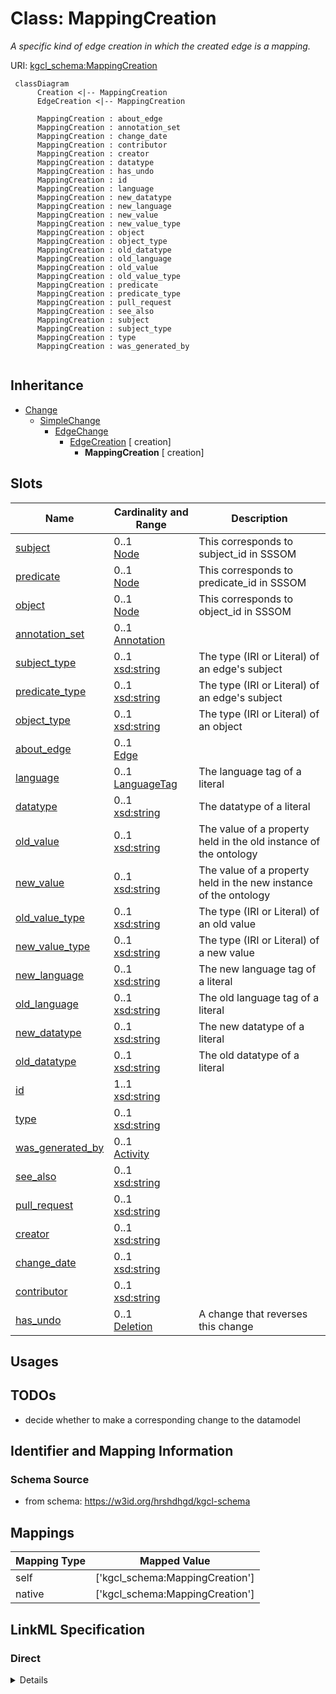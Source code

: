 # Class: MappingCreation
_A specific kind of edge creation in which the created edge is a mapping._





URI: [kgcl_schema:MappingCreation](https://w3id.org/kgcl-schema/MappingCreation)




```mermaid
 classDiagram
      Creation <|-- MappingCreation
      EdgeCreation <|-- MappingCreation
      
      MappingCreation : about_edge
      MappingCreation : annotation_set
      MappingCreation : change_date
      MappingCreation : contributor
      MappingCreation : creator
      MappingCreation : datatype
      MappingCreation : has_undo
      MappingCreation : id
      MappingCreation : language
      MappingCreation : new_datatype
      MappingCreation : new_language
      MappingCreation : new_value
      MappingCreation : new_value_type
      MappingCreation : object
      MappingCreation : object_type
      MappingCreation : old_datatype
      MappingCreation : old_language
      MappingCreation : old_value
      MappingCreation : old_value_type
      MappingCreation : predicate
      MappingCreation : predicate_type
      MappingCreation : pull_request
      MappingCreation : see_also
      MappingCreation : subject
      MappingCreation : subject_type
      MappingCreation : type
      MappingCreation : was_generated_by
      

```





## Inheritance
* [Change](Change.md)
    * [SimpleChange](SimpleChange.md)
        * [EdgeChange](EdgeChange.md)
            * [EdgeCreation](EdgeCreation.md) [ creation]
                * **MappingCreation** [ creation]



## Slots

| Name | Cardinality and Range  | Description  |
| ---  | ---  | --- |
| [subject](subject.md) | 0..1 <br/> [Node](Node.md)  | This corresponds to subject_id in SSSOM  |
| [predicate](predicate.md) | 0..1 <br/> [Node](Node.md)  | This corresponds to predicate_id in SSSOM  |
| [object](object.md) | 0..1 <br/> [Node](Node.md)  | This corresponds to object_id in SSSOM  |
| [annotation_set](annotation_set.md) | 0..1 <br/> [Annotation](Annotation.md)  |   |
| [subject_type](subject_type.md) | 0..1 <br/> [xsd:string](xsd:string)  | The type (IRI or Literal) of an edge's subject  |
| [predicate_type](predicate_type.md) | 0..1 <br/> [xsd:string](xsd:string)  | The type (IRI or Literal) of an edge's subject  |
| [object_type](object_type.md) | 0..1 <br/> [xsd:string](xsd:string)  | The type (IRI or Literal) of an object  |
| [about_edge](about_edge.md) | 0..1 <br/> [Edge](Edge.md)  |   |
| [language](language.md) | 0..1 <br/> [LanguageTag](LanguageTag.md)  | The language tag of a literal  |
| [datatype](datatype.md) | 0..1 <br/> [xsd:string](xsd:string)  | The datatype of a literal  |
| [old_value](old_value.md) | 0..1 <br/> [xsd:string](xsd:string)  | The value of a property held in the old instance of the ontology  |
| [new_value](new_value.md) | 0..1 <br/> [xsd:string](xsd:string)  | The value of a property held in the new instance of the ontology  |
| [old_value_type](old_value_type.md) | 0..1 <br/> [xsd:string](xsd:string)  | The type (IRI or Literal) of an old value  |
| [new_value_type](new_value_type.md) | 0..1 <br/> [xsd:string](xsd:string)  | The type (IRI or Literal) of a new value  |
| [new_language](new_language.md) | 0..1 <br/> [xsd:string](xsd:string)  | The new language tag of a literal  |
| [old_language](old_language.md) | 0..1 <br/> [xsd:string](xsd:string)  | The old language tag of a literal  |
| [new_datatype](new_datatype.md) | 0..1 <br/> [xsd:string](xsd:string)  | The new datatype of a literal  |
| [old_datatype](old_datatype.md) | 0..1 <br/> [xsd:string](xsd:string)  | The old datatype of a literal  |
| [id](id.md) | 1..1 <br/> [xsd:string](xsd:string)  |   |
| [type](type.md) | 0..1 <br/> [xsd:string](xsd:string)  |   |
| [was_generated_by](was_generated_by.md) | 0..1 <br/> [Activity](Activity.md)  |   |
| [see_also](see_also.md) | 0..1 <br/> [xsd:string](xsd:string)  |   |
| [pull_request](pull_request.md) | 0..1 <br/> [xsd:string](xsd:string)  |   |
| [creator](creator.md) | 0..1 <br/> [xsd:string](xsd:string)  |   |
| [change_date](change_date.md) | 0..1 <br/> [xsd:string](xsd:string)  |   |
| [contributor](contributor.md) | 0..1 <br/> [xsd:string](xsd:string)  |   |
| [has_undo](has_undo.md) | 0..1 <br/> [Deletion](Deletion.md)  | A change that reverses this change  |


## Usages



## TODOs

* decide whether to make a corresponding change to the datamodel

## Identifier and Mapping Information







### Schema Source


* from schema: https://w3id.org/hrshdhgd/kgcl-schema







## Mappings

| Mapping Type | Mapped Value |
| ---  | ---  |
| self | ['kgcl_schema:MappingCreation'] |
| native | ['kgcl_schema:MappingCreation'] |


## LinkML Specification

<!-- TODO: investigate https://stackoverflow.com/questions/37606292/how-to-create-tabbed-code-blocks-in-mkdocs-or-sphinx -->

### Direct

<details>
```yaml
name: mapping creation
description: A specific kind of edge creation in which the created edge is a mapping.
todos:
- decide whether to make a corresponding change to the datamodel
from_schema: https://w3id.org/hrshdhgd/kgcl-schema
aliases:
- xref creation
rank: 1000
is_a: edge creation
mixins:
- creation
slots:
- subject
- predicate
- object
- annotation set
slot_usage:
  change description:
    name: change description
    string_serialization: creating mapping {edge}
  subject:
    name: subject
    description: This corresponds to subject_id in SSSOM
    domain_of:
    - edge creation
    - edge deletion
    - edge obsoletion
    - mapping creation
    - edge
    - edge creation
    - edge deletion
    - edge obsoletion
    - mapping creation
    - edge
  predicate:
    name: predicate
    description: This corresponds to predicate_id in SSSOM. The value of this is typically
      a predicate from SKOS
    domain_of:
    - edge creation
    - edge deletion
    - edge obsoletion
    - mapping creation
    - edge
    - edge creation
    - edge deletion
    - edge obsoletion
    - mapping creation
    - edge
  object:
    name: object
    description: This corresponds to object_id in SSSOM
    domain_of:
    - edge creation
    - edge deletion
    - edge obsoletion
    - mapping creation
    - edge
    - edge creation
    - edge deletion
    - edge obsoletion
    - mapping creation
    - edge

```
</details>

### Induced

<details>
```yaml
name: mapping creation
description: A specific kind of edge creation in which the created edge is a mapping.
todos:
- decide whether to make a corresponding change to the datamodel
from_schema: https://w3id.org/hrshdhgd/kgcl-schema
aliases:
- xref creation
rank: 1000
is_a: edge creation
mixins:
- creation
slot_usage:
  change description:
    name: change description
    string_serialization: creating mapping {edge}
  subject:
    name: subject
    description: This corresponds to subject_id in SSSOM
    domain_of:
    - edge creation
    - edge deletion
    - edge obsoletion
    - mapping creation
    - edge
    - edge creation
    - edge deletion
    - edge obsoletion
    - mapping creation
    - edge
  predicate:
    name: predicate
    description: This corresponds to predicate_id in SSSOM. The value of this is typically
      a predicate from SKOS
    domain_of:
    - edge creation
    - edge deletion
    - edge obsoletion
    - mapping creation
    - edge
    - edge creation
    - edge deletion
    - edge obsoletion
    - mapping creation
    - edge
  object:
    name: object
    description: This corresponds to object_id in SSSOM
    domain_of:
    - edge creation
    - edge deletion
    - edge obsoletion
    - mapping creation
    - edge
    - edge creation
    - edge deletion
    - edge obsoletion
    - mapping creation
    - edge
attributes:
  subject:
    name: subject
    description: This corresponds to subject_id in SSSOM
    from_schema: https://w3id.org/kgcl_schema/ontology
    rank: 1000
    alias: subject
    owner: mapping creation
    domain_of:
    - edge creation
    - edge deletion
    - edge obsoletion
    - mapping creation
    - edge
    - edge creation
    - edge deletion
    - edge obsoletion
    - mapping creation
    - edge
    range: node
  predicate:
    name: predicate
    description: This corresponds to predicate_id in SSSOM. The value of this is typically
      a predicate from SKOS
    from_schema: https://w3id.org/kgcl_schema/ontology
    rank: 1000
    alias: predicate
    owner: mapping creation
    domain_of:
    - edge creation
    - edge deletion
    - edge obsoletion
    - mapping creation
    - edge
    - edge creation
    - edge deletion
    - edge obsoletion
    - mapping creation
    - edge
    range: node
  object:
    name: object
    description: This corresponds to object_id in SSSOM
    from_schema: https://w3id.org/kgcl_schema/ontology
    rank: 1000
    alias: object
    owner: mapping creation
    domain_of:
    - edge creation
    - edge deletion
    - edge obsoletion
    - mapping creation
    - edge
    - edge creation
    - edge deletion
    - edge obsoletion
    - mapping creation
    - edge
    range: node
  annotation set:
    name: annotation set
    from_schema: https://w3id.org/kgcl_schema/ontology
    rank: 1000
    alias: annotation_set
    owner: mapping creation
    domain_of:
    - edge creation
    - edge deletion
    - edge obsoletion
    - mapping creation
    - node creation
    - annotation
    - node
    - edge
    range: annotation
  subject type:
    name: subject type
    description: The type (IRI or Literal) of an edge's subject
    deprecated: no longer required
    from_schema: https://w3id.org/hrshdhgd/kgcl-schema
    rank: 1000
    alias: subject_type
    owner: mapping creation
    domain_of:
    - edge creation
    - edge deletion
    range: string
  predicate type:
    name: predicate type
    description: The type (IRI or Literal) of an edge's subject
    deprecated: no longer required
    from_schema: https://w3id.org/hrshdhgd/kgcl-schema
    rank: 1000
    alias: predicate_type
    owner: mapping creation
    domain_of:
    - edge creation
    - edge deletion
    range: string
  object type:
    name: object type
    description: The type (IRI or Literal) of an object
    deprecated: no longer required
    from_schema: https://w3id.org/hrshdhgd/kgcl-schema
    rank: 1000
    alias: object_type
    owner: mapping creation
    domain_of:
    - edge change
    - edge creation
    - edge deletion
    range: string
  about edge:
    name: about edge
    from_schema: https://w3id.org/hrshdhgd/kgcl-schema
    rank: 1000
    is_a: about
    multivalued: false
    alias: about_edge
    owner: mapping creation
    domain_of:
    - edge change
    range: edge
  language:
    name: language
    description: The language tag of a literal
    from_schema: https://w3id.org/hrshdhgd/kgcl-schema
    rank: 1000
    alias: language
    owner: mapping creation
    domain_of:
    - edge change
    - node change
    - new synonym
    - node creation
    range: language tag
  datatype:
    name: datatype
    description: The datatype of a literal
    from_schema: https://w3id.org/hrshdhgd/kgcl-schema
    rank: 1000
    alias: datatype
    owner: mapping creation
    domain_of:
    - edge change
    range: string
  old value:
    name: old value
    description: The value of a property held in the old instance of the ontology
    from_schema: https://w3id.org/hrshdhgd/kgcl-schema
    rank: 1000
    alias: old_value
    owner: mapping creation
    domain_of:
    - simple change
    - node rename
    - set language for name
    - remove synonym
    - synonym replacement
    - synonym predicate change
    - remove text definition
    - text definition replacement
    range: string
  new value:
    name: new value
    description: The value of a property held in the new instance of the ontology
    from_schema: https://w3id.org/hrshdhgd/kgcl-schema
    rank: 1000
    alias: new_value
    owner: mapping creation
    domain_of:
    - simple change
    - node rename
    - set language for name
    - new synonym
    - synonym replacement
    - synonym predicate change
    - new text definition
    - text definition replacement
    range: string
  old value type:
    name: old value type
    description: The type (IRI or Literal) of an old value
    deprecated: no longer required
    from_schema: https://w3id.org/hrshdhgd/kgcl-schema
    rank: 1000
    alias: old_value_type
    owner: mapping creation
    domain_of:
    - simple change
    range: string
  new value type:
    name: new value type
    description: The type (IRI or Literal) of a new value
    deprecated: no longer required
    from_schema: https://w3id.org/hrshdhgd/kgcl-schema
    rank: 1000
    alias: new_value_type
    owner: mapping creation
    domain_of:
    - simple change
    range: string
  new language:
    name: new language
    description: The new language tag of a literal
    from_schema: https://w3id.org/hrshdhgd/kgcl-schema
    rank: 1000
    alias: new_language
    owner: mapping creation
    domain_of:
    - simple change
    - node rename
    range: string
  old language:
    name: old language
    description: The old language tag of a literal
    from_schema: https://w3id.org/hrshdhgd/kgcl-schema
    rank: 1000
    alias: old_language
    owner: mapping creation
    domain_of:
    - simple change
    - node rename
    range: string
  new datatype:
    name: new datatype
    description: The new datatype of a literal
    from_schema: https://w3id.org/hrshdhgd/kgcl-schema
    rank: 1000
    alias: new_datatype
    owner: mapping creation
    domain_of:
    - simple change
    range: string
  old datatype:
    name: old datatype
    description: The old datatype of a literal
    from_schema: https://w3id.org/hrshdhgd/kgcl-schema
    rank: 1000
    alias: old_datatype
    owner: mapping creation
    domain_of:
    - simple change
    range: string
  id:
    name: id
    from_schema: https://w3id.org/kgcl_schema/basics
    rank: 1000
    identifier: true
    alias: id
    owner: mapping creation
    domain_of:
    - change
    - activity
    - agent
    - node
    range: string
  type:
    name: type
    from_schema: https://w3id.org/hrshdhgd/kgcl-schema
    rank: 1000
    slot_uri: rdf:type
    designates_type: true
    alias: type
    owner: mapping creation
    domain_of:
    - change
    range: string
  was generated by:
    name: was generated by
    from_schema: https://w3id.org/kgcl_schema/prov
    rank: 1000
    slot_uri: prov:wasGeneratedBy
    alias: was_generated_by
    owner: mapping creation
    domain_of:
    - change
    range: activity
  see also:
    name: see also
    from_schema: https://w3id.org/hrshdhgd/kgcl-schema
    rank: 1000
    slot_uri: rdfs:seeAlso
    alias: see_also
    owner: mapping creation
    domain_of:
    - change
    range: string
  pull request:
    name: pull request
    from_schema: https://w3id.org/hrshdhgd/kgcl-schema
    rank: 1000
    alias: pull_request
    owner: mapping creation
    domain_of:
    - change
    range: string
  creator:
    name: creator
    from_schema: https://w3id.org/hrshdhgd/kgcl-schema
    rank: 1000
    slot_uri: dcterms:creator
    alias: creator
    owner: mapping creation
    domain_of:
    - change
    range: string
  change date:
    name: change date
    from_schema: https://w3id.org/hrshdhgd/kgcl-schema
    rank: 1000
    slot_uri: dcterms:date
    alias: change_date
    owner: mapping creation
    domain_of:
    - change
    range: string
  contributor:
    name: contributor
    from_schema: https://w3id.org/hrshdhgd/kgcl-schema
    rank: 1000
    slot_uri: dcterms:creator
    alias: contributor
    owner: mapping creation
    domain_of:
    - change
    range: string
  has undo:
    name: has undo
    description: A change that reverses this change
    from_schema: https://w3id.org/hrshdhgd/kgcl-schema
    rank: 1000
    domain: change
    multivalued: false
    alias: has_undo
    owner: mapping creation
    domain_of:
    - change
    range: deletion

```
</details>
